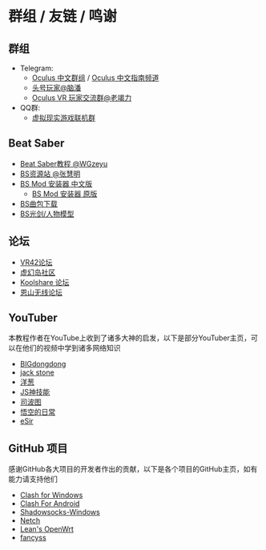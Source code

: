 # 群组 / 友链 / 鸣谢

## 群组

* Telegram:
  * [Oculus 中文群组](https://t.me/Ocguide_cn) / [Oculus 中文指南频道](https://t.me/Ocguide_CN_info)
  * [头号玩家@脑潘](https://t.me/vrchina)
  * [Oculus VR 玩家交流群@老竭力](https://t.me/oculus_paly)
* QQ群:
  * [虚拟现实游戏联机群](https://jq.qq.com/?_wv=1027&k=npZd9PY9)

## Beat Saber

* [Beat Saber教程 @WGzeyu](https://bs-wgzeyu.gtxcn.com/)
* [BS资源站 @张慧明](http://bs.zhm233.top/)
* [BS Mod 安装器 中文版](https://github.com/beatmods-top/ModAssistant/releases/)
  * [BS Mod 安装器 原版](https://github.com/Assistant/ModAssistant/releases/)
* [BS曲包下载](https://beatsaver.com/)
* [BS光剑/人物模型](https://modelsaber.com/)

## 论坛

* [VR42论坛](http://vr42.com/)
* [虚幻岛社区](https://bbs.xuhuandao.com/)
* [Koolshare 论坛](https://koolshare.cn/forum.php)
* [恩山无线论坛](https://www.right.com.cn/forum/forum.php)

## YouTuber

本教程作者在YouTube上收到了诸多大神的启发，以下是部分YouTuber主页，可以在他们的视频中学到诸多网络知识

* [BIGdongdong](https://www.youtube.com/c/BIGdongdong)
* [jack stone](https://www.youtube.com/c/jackstone)
* [洋葱](https://www.youtube.com/channel/UCA0gaB71yl2p_g5WlO5zljw)
* [JS神技能](https://www.youtube.com/channel/UC6tPP3jOTKgjqfDgqMsaG4g)
* [司波图](https://www.youtube.com/c/SpotoTsui)
* [悟空的日常](https://www.youtube.com/channel/UCii04BCvYIdQvshrdNDAcww)
* [eSir](https://www.youtube.com/channel/UCOhkliOps3IS48ly-MgPC2A)

## GitHub 项目

感谢GitHub各大项目的开发者作出的贡献，以下是各个项目的GitHub主页，如有能力请支持他们

* [Clash for Windows](https://github.com/Fndroid/clash_for_windows_pkg)
* [Clash For Android](https://github.com/Kr328/ClashForAndroid)
* [Shadowsocks-Windows](https://github.com/shadowsocks/shadowsocks-windows)
* [Netch](https://github.com/NetchX/Netch)
* [Lean's OpenWrt](https://github.com/coolsnowwolf/lede)
* [fancyss](https://github.com/hq450/fancyss)

